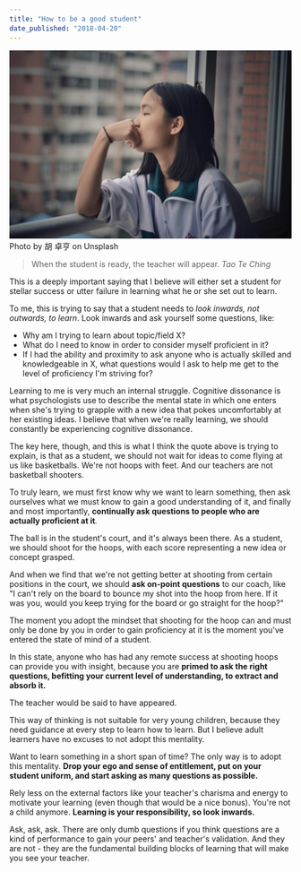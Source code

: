 ```yaml
---
title: "How to be a good student"
date_published: "2018-04-20"
---
```


![](images/chalis007-189517-unsplash-1024x683.jpg) Photo by 胡 卓亨 on Unsplash

> When the student is ready, the teacher will appear.
> <cite>Tao Te Ching</cite>

This is a deeply important saying that I believe will either set a student for stellar success or utter failure in learning what he or she set out to learn.

To me, this is trying to say that a student needs to _look inwards, not outwards, to learn_. Look inwards and ask yourself some questions, like:

- Why am I trying to learn about topic/field X?
- What do I need to know in order to consider myself proficient in it?
- If I had the ability and proximity to ask anyone who is actually skilled and knowledgeable in X, what questions would I ask to help me get to the level of proficiency I'm striving for?

Learning to me is very much an internal struggle. Cognitive dissonance is what psychologists use to describe the mental state in which one enters when she's trying to grapple with a new idea that pokes uncomfortably at her existing ideas. I believe that when we're really learning, we should constantly be experiencing cognitive dissonance.

The key here, though, and this is what I think the quote above is trying to explain, is that as a student, we should not wait for ideas to come flying at us like basketballs. We're not hoops with feet. And our teachers are not basketball shooters.

To truly learn, we must first know why we want to learn something, then ask ourselves what we must know to gain a good understanding of it, and finally and most importantly, **continually ask questions to people who are actually proficient at it**_._

The ball is in the student's court, and it's always been there. As a student, we should shoot for the hoops, with each score representing a new idea or concept grasped.

And when we find that we're not getting better at shooting from certain positions in the court, we should **ask on-point questions** to our coach, like "I can't rely on the board to bounce my shot into the hoop from here. If it was you, would you keep trying for the board or go straight for the hoop?"

The moment you adopt the mindset that shooting for the hoop can and must only be done by you in order to gain proficiency at it is the moment you've entered the state of mind of a student.

In this state, anyone who has had any remote success at shooting hoops can provide you with insight, because you are **primed to ask the right questions, befitting your current level of understanding, to extract and absorb it.**

The teacher would be said to have appeared.

This way of thinking is not suitable for very young children, because they need guidance at every step to learn how to learn. But I believe adult learners have no excuses to not adopt this mentality.

Want to learn something in a short span of time? The only way is to adopt this mentality. **Drop your ego and sense of entitlement, put on your student uniform, and start asking as many questions as possible.**

Rely less on the external factors like your teacher's charisma and energy to motivate your learning (even though that would be a nice bonus). You're not a child anymore. **Learning is your responsibility, so look inwards.**

Ask, ask, ask. There are only dumb questions if you think questions are a kind of performance to gain your peers' and teacher's validation. And they are not - they are the fundamental building blocks of learning that will make you see your teacher.
